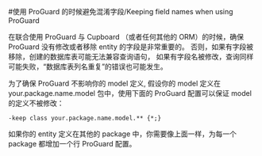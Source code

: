 #使用 ProGuard 的时候避免混淆字段/Keeping field names when using ProGuard

在联合使用 ProGuard 与 Cupboard （或者任何其他的 ORM）的时候，确保 ProGuard 没有修改或者移除 entity 的字段是非常重要的。
否则，如果有字段被移除，创建的数据库表可能无法兼容查询语句，
如果有字段名被修改，查询同样可能失败，“数据库表列名重复”的错误也可能发生。

为了确保 ProGuard 不影响你的 model 定义,
假设你的 model 定义在 your.package.name.model 包中，使用下面的 ProGuard 配置可以保证 model 的定义不被修改：

    -keep class your.package.name.model.** {*;}

如果你的 entity 定义在其他的 package 中，你需要像上面一样，为每一个 package 都增加一个行 ProGuard 配置。